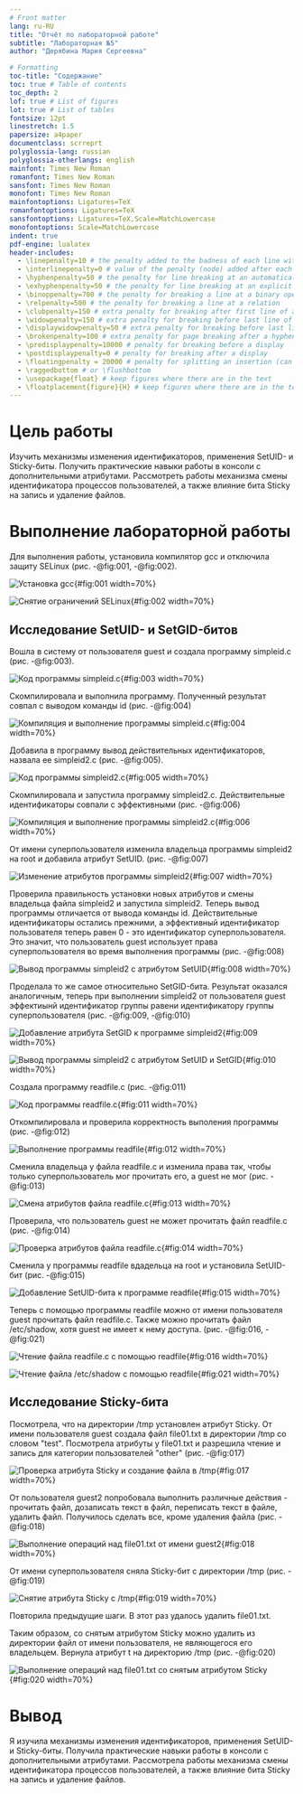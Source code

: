 ```yaml
---
# Front matter
lang: ru-RU
title: "Отчёт по лабораторной работе"
subtitle: "Лабораторная №5"
author: "Дерябина Мария Сергеевна"

# Formatting
toc-title: "Содержание"
toc: true # Table of contents
toc_depth: 2
lof: true # List of figures
lot: true # List of tables
fontsize: 12pt
linestretch: 1.5
papersize: a4paper
documentclass: scrreprt
polyglossia-lang: russian
polyglossia-otherlangs: english
mainfont: Times New Roman
romanfont: Times New Roman
sansfont: Times New Roman
monofont: Times New Roman
mainfontoptions: Ligatures=TeX
romanfontoptions: Ligatures=TeX
sansfontoptions: Ligatures=TeX,Scale=MatchLowercase
monofontoptions: Scale=MatchLowercase
indent: true
pdf-engine: lualatex
header-includes:
  - \linepenalty=10 # the penalty added to the badness of each line within a paragraph (no associated penalty node) Increasing the value makes tex try to have fewer lines in the paragraph.
  - \interlinepenalty=0 # value of the penalty (node) added after each line of a paragraph.
  - \hyphenpenalty=50 # the penalty for line breaking at an automatically inserted hyphen
  - \exhyphenpenalty=50 # the penalty for line breaking at an explicit hyphen
  - \binoppenalty=700 # the penalty for breaking a line at a binary operator
  - \relpenalty=500 # the penalty for breaking a line at a relation
  - \clubpenalty=150 # extra penalty for breaking after first line of a paragraph
  - \widowpenalty=150 # extra penalty for breaking before last line of a paragraph
  - \displaywidowpenalty=50 # extra penalty for breaking before last line before a display math
  - \brokenpenalty=100 # extra penalty for page breaking after a hyphenated line
  - \predisplaypenalty=10000 # penalty for breaking before a display
  - \postdisplaypenalty=0 # penalty for breaking after a display
  - \floatingpenalty = 20000 # penalty for splitting an insertion (can only be split footnote in standard LaTeX)
  - \raggedbottom # or \flushbottom
  - \usepackage{float} # keep figures where there are in the text
  - \floatplacement{figure}{H} # keep figures where there are in the text
---
```


# Цель работы

Изучить механизмы изменения идентификаторов, применения
SetUID- и Sticky-биты. 
Получить практические навыки работы в консоли с дополнительными атрибутами. 
Рассмотреть работы механизма
смены идентификатора процессов пользователей, а также влияние бита
Sticky на запись и удаление файлов.


# Выполнение лабораторной работы

Для выполнения работы, установила компилятор gcc и отключила защиту SELinux (рис. -@fig:001, -@fig:002).

![Установка gcc](../image/1.png){#fig:001 width=70%}

![Снятие ограничений SELinux](../image/2.png){#fig:002 width=70%}

## Исследование SetUID- и SetGID-битов

Вошла в систему от пользователя guest и создала программу simpleid.c (рис. -@fig:003).

![Код программы simpleid.c](../image/3.png){#fig:003 width=70%}

Скомпилировала и выполнила программу. Полученный результат совпал с выводом команды id (рис. -@fig:004)

![Компиляция и выполнение программы simpleid.c](../image/4.png){#fig:004 width=70%}

Добавила в программу вывод действительных идентификаторов, назвала ее simpleid2.c (рис. -@fig:005).

![Код программы simpleid2.c](../image/5.png){#fig:005 width=70%}

Скомпилировала и запустила программу simpleid2.c. Действительные идентификаторы совпали с эффективными (рис. -@fig:006)

![Компиляция и выполнение программы simpleid2.c](../image/6.png){#fig:006 width=70%}

От имени суперпользователя изменила владельца программы simpleid2 на root и добавила атрибут SetUID. (рис. -@fig:007)

![Изменение атрибутов программы simpleid2](../image/7.png){#fig:007 width=70%}

Проверила правильность установки новых атрибутов и смены владельца файла simpleid2 и запустила simpleid2. Теперь вывод программы отличается от вывода команды id. Действительные идентификаторы остались прежними, а эффективный идентификатор пользователя теперь равен 0 - это идентификатор суперпользователя. Это значит, что пользователь guest использует права суперпользователя во время выполнения программы (рис. -@fig:008)

![Вывод программы simpleid2 с атрибутом SetUID](../image/8.png){#fig:008 width=70%}

Проделала то же самое относительно SetGID-бита. Результат оказался аналогичным, теперь при выполнении simpleid2 от пользователя guest эффектиынй идентификатор группы равени идентификатору группы суперпользователя (рис. -@fig:009, -@fig:010)

![Добавление атрибута SetGID к программе simpleid2](../image/9.png){#fig:009 width=70%}

![Вывод программы simpleid2 с атрибутом SetUID и SetGID](../image/10.png){#fig:010 width=70%}




Создала программу readfile.c (рис. -@fig:011)

![Код программы readfile.c](../image/11.png){#fig:011 width=70%}

Откомпилировала и проверила корректность выполения программы (рис. -@fig:012)

![Выполнение программы readfile](../image/12.png){#fig:012 width=70%}

Сменила владельца у файла readfile.c и изменила права так, чтобы только суперпользователь мог прочитать его, а guest не мог (рис. -@fig:013)

![Смена атрибутов файла readfile.c](../image/13.png){#fig:013 width=70%}

Проверила, что пользователь guest не может прочитать файл readfile.c (рис. -@fig:014)

![Проверка атрибутов файла readfile.c](../image/14.png){#fig:014 width=70%}

Сменила у программы readfile вдадельца на root и установила SetUID-бит (рис. -@fig:015)

![Добавление SetUID-бита к программе readfile](../image/15.png){#fig:015 width=70%}

Теперь с помощью программы readfile можно от имени пользователя guest прочитать файл readfile.c. Также можно прочитать файл /etc/shadow, хотя guest не имеет к нему доступа. (рис. -@fig:016, -@fig:021)

![Чтение файла readfile.c с помощью readfile](../image/16.png){#fig:016 width=70%}

![Чтение файла /etc/shadow с помощью readfile](../image/21.png){#fig:021 width=70%}


## Исследование Sticky-бита

Посмотрела, что на директории /tmp установлен атрибут Sticky. От имени пользователя guest создала файл file01.txt в директории /tmp со словом "test". Посмотрела атрибуты у file01.txt и разрешила чтение и запись для категории пользователей "other" (рис. -@fig:017)

![Проверка атрибута Sticky и создание файла в /tmp](../image/17.png){#fig:017 width=70%}

От пользователя guest2 попробовала выполнить различные действия - прочитать файл, дозаписать текст в файл, переписать текст в файле, удалить файл. Получилось сделать все, кроме удаления файла (рис. -@fig:018)

![Выполнение операций над file01.txt от имени guest2](../image/18.png){#fig:018 width=70%}

От имени суперпользователя сняла Sticky-бит с директории /tmp (рис. -@fig:019)

![Снятие атрибута Sticky с /tmp](../image/19.png){#fig:019 width=70%}

Повторила предыдущие шаги. В этот раз удалось удалить file01.txt. 

Таким образом, со снятым атрибутом Sticky можно удалить из директории файл от имени пользователя, не являющегося его владельцем. Вернула атрибут t на директорию /tmp  (рис. -@fig:020)

![Выполнение операций над file01.txt со снятым атрибутом Sticky](../image/20.png){#fig:020 width=70%}

# Вывод

Я изучила механизмы изменения идентификаторов, применения
SetUID- и Sticky-биты. 
Получила практические навыки работы в консоли с дополнительными атрибутами. 
Рассмотрела работы механизма
смены идентификатора процессов пользователей, а также влияние бита
Sticky на запись и удаление файлов.